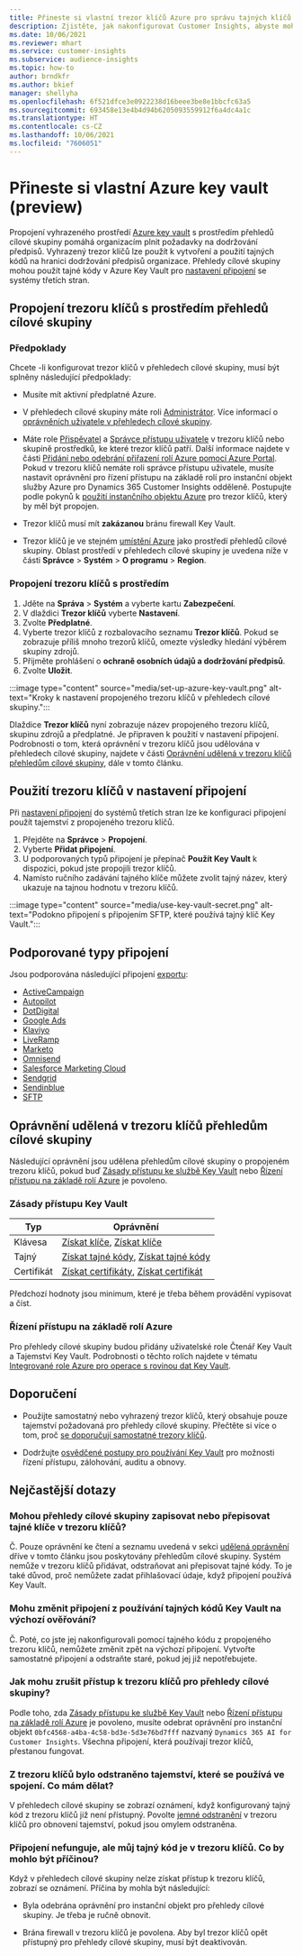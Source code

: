 ```yaml
---
title: Přineste si vlastní trezor klíčů Azure pro správu tajných klíčů
description: Zjistěte, jak nakonfigurovat Customer Insights, abyste mohli používat svůj vlastní Azure key vault.
ms.date: 10/06/2021
ms.reviewer: mhart
ms.service: customer-insights
ms.subservice: audience-insights
ms.topic: how-to
author: brndkfr
ms.author: bkief
manager: shellyha
ms.openlocfilehash: 6f521dfce3e0922238d16beee3be8e1bbcfc63a5
ms.sourcegitcommit: 693458e13e4b4d94b6205093559912f6a4dc4a1c
ms.translationtype: HT
ms.contentlocale: cs-CZ
ms.lasthandoff: 10/06/2021
ms.locfileid: "7606051"
---
```

# <a name="bring-your-own-azure-key-vault-preview"></a>Přineste si vlastní Azure key vault (preview)

Propojení vyhrazeného prostředí [Azure key vault](/azure/key-vault/general/basic-concepts) s prostředím přehledů cílové skupiny pomáhá organizacím plnit požadavky na dodržování předpisů.
Vyhrazený trezor klíčů lze použít k vytvoření a použití tajných kódů na hranici dodržování předpisů organizace. Přehledy cílové skupiny mohou použít tajné kódy v Azure Key Vault pro [nastavení připojení](connections.md) se systémy třetích stran.

## <a name="link-the-key-vault-to-the-audience-insights-environment"></a>Propojení trezoru klíčů s prostředím přehledů cílové skupiny

### <a name="prerequisites"></a>Předpoklady

Chcete -li konfigurovat trezor klíčů v přehledech cílové skupiny, musí být splněny následující předpoklady:

- Musíte mít aktivní předplatné Azure.

- V přehledech cílové skupiny máte roli [Administrátor](permissions.md#administrator). Více informací o [oprávněních uživatele v přehledech cílové skupiny](permissions.md#assign-roles-and-permissions).

- Máte role [Přispěvatel](/azure/role-based-access-control/built-in-roles#contributor) a [Správce přístupu uživatele](/azure/role-based-access-control/built-in-roles#user-access-administrator) v trezoru klíčů nebo skupině prostředků, ke které trezor klíčů patří. Další informace najdete v části [Přidání nebo odebrání přiřazení rolí Azure pomocí Azure Portal](/azure/role-based-access-control/role-assignments-portal). Pokud v trezoru klíčů nemáte roli správce přístupu uživatele, musíte nastavit oprávnění pro řízení přístupu na základě rolí pro instanční objekt služby Azure pro Dynamics 365 Customer Insights odděleně. Postupujte podle pokynů k [použití instančního objektu Azure](connect-service-principal.md) pro trezor klíčů, který by měl být propojen.

- Trezor klíčů musí mít **zakázanou** bránu firewall Key Vault.

- Trezor klíčů je ve stejném [umístění Azure](https://azure.microsoft.com/global-infrastructure/geographies/#overview) jako prostředí přehledů cílové skupiny. Oblast prostředí v přehledech cílové skupiny je uvedena níže v části **Správce** > **Systém** > **O programu** > **Region**.

### <a name="link-a-key-vault-to-the-environment"></a>Propojení trezoru klíčů s prostředím

1. Jděte na **Správa** > **Systém** a vyberte kartu **Zabezpečení**.
1. V dlaždici **Trezor klíčů** vyberte **Nastavení**.
1. Zvolte **Předplatné**.
1. Vyberte trezor klíčů z rozbalovacího seznamu **Trezor klíčů**. Pokud se zobrazuje příliš mnoho trezorů klíčů, omezte výsledky hledání výběrem skupiny zdrojů.
1. Přijměte prohlášení o **ochraně osobních údajů a dodržování předpisů**.
1. Zvolte **Uložit**.

:::image type="content" source="media/set-up-azure-key-vault.png" alt-text="Kroky k nastavení propojeného trezoru klíčů v přehledech cílové skupiny.":::

Dlaždice **Trezor klíčů** nyní zobrazuje název propojeného trezoru klíčů, skupinu zdrojů a předplatné. Je připraven k použití v nastavení připojení.
Podrobnosti o tom, která oprávnění v trezoru klíčů jsou udělována v přehledech cílové skupiny, najdete v části [Oprávnění udělená v trezoru klíčů přehledům cílové skupiny](#permissions-granted-on-the-key-vault-to-audience-insights), dále v tomto článku.

## <a name="use-the-key-vault-in-the-connection-setup"></a>Použití trezoru klíčů v nastavení připojení

Při [nastavení připojení](connections.md) do systémů třetích stran lze ke konfiguraci připojení použít tajemství z propojeného trezoru klíčů.

1. Přejděte na **Správce** > **Propojení**.
1. Vyberte **Přidat připojení**.
1. U podporovaných typů připojení je přepínač **Použít Key Vault** k dispozici, pokud jste propojili trezor klíčů.
1. Namísto ručního zadávání tajného klíče můžete zvolit tajný název, který ukazuje na tajnou hodnotu v trezoru klíčů.

:::image type="content" source="media/use-key-vault-secret.png" alt-text="Podokno připojení s připojením SFTP, které používá tajný klíč Key Vault.":::

## <a name="supported-connection-types"></a>Podporované typy připojení

Jsou podporována následující připojení [exportu](export-destinations.md):

* [ActiveCampaign](export-active-campaign.md)
* [Autopilot](export-autopilot.md)
* [DotDigital](export-dotdigital.md)
* [Google Ads](export-google-ads.md)
* [Klaviyo](export-klaviyo.md)
* [LiveRamp](export-liveramp.md)
* [Marketo](export-marketo.md)
* [Omnisend](export-omnisend.md)
* [Salesforce Marketing Cloud](export-salesforce.md)
* [Sendgrid](export-sendgrid.md)
* [Sendinblue](export-sendinblue.md)
* [SFTP](export-sftp.md)

## <a name="permissions-granted-on-the-key-vault-to-audience-insights"></a>Oprávnění udělená v trezoru klíčů přehledům cílové skupiny

Následující oprávnění jsou udělena přehledům cílové skupiny o propojeném trezoru klíčů, pokud buď [Zásady přístupu ke službě Key Vault](/azure/key-vault/general/assign-access-policy?tabs=azure-portal) nebo [Řízení přístupu na základě rolí Azure](/azure/key-vault/general/rbac-guide?tabs=azure-cli) je povoleno.

### <a name="key-vault-access-policy"></a>Zásady přístupu Key Vault

| Typ        | Oprávnění          |
| ----------- | -------------------- |
| Klávesa         | [Získat klíče](/rest/api/keyvault/get-keys), [Získat klíče](/rest/api/keyvault/get-key)                                 |
| Tajný      | [Získat tajné kódy](/rest/api/keyvault/get-secrets), [Získat tajné kódy](/rest/api/keyvault/get-secret)                     |
| Certifikát | [Získat certifikáty](/rest/api/keyvault/get-certificates), [Získat certifikát](/rest/api/keyvault/get-certificate) |

Předchozí hodnoty jsou minimum, které je třeba během provádění vypisovat a číst.

### <a name="azure-role-based-access-control"></a>Řízení přístupu na základě rolí Azure

Pro přehledy cílové skupiny budou přidány uživatelské role Čtenář Key Vault a Tajemství Key Vault. Podrobnosti o těchto rolích najdete v tématu [Integrované role Azure pro operace s rovinou dat Key Vault](/azure/key-vault/general/rbac-guide?tabs=azure-cli).

## <a name="recommendations"></a>Doporučení

- Použijte samostatný nebo vyhrazený trezor klíčů, který obsahuje pouze tajemství požadovaná pro přehledy cílové skupiny. Přečtěte si více o tom, proč [se doporučují samostatné trezory klíčů](/azure/key-vault/general/best-practices#why-we-recommend-separate-key-vaults).

- Dodržujte [osvědčené postupy pro používání Key Vault](/azure/key-vault/general/best-practices#turn-on-logging) pro možnosti řízení přístupu, zálohování, auditu a obnovy.

## <a name="frequently-asked-questions"></a>Nejčastější dotazy

### <a name="can-audience-insights-write-secrets-or-overwrite-secrets-into-the-key-vault"></a>Mohou přehledy cílové skupiny zapisovat nebo přepisovat tajné klíče v trezoru klíčů?

Č. Pouze oprávnění ke čtení a seznamu uvedená v sekci [udělená oprávnění](#permissions-granted-on-the-key-vault-to-audience-insights) dříve v tomto článku jsou poskytovány přehledům cílové skupiny. Systém nemůže v trezoru klíčů přidávat, odstraňovat ani přepisovat tajné kódy. To je také důvod, proč nemůžete zadat přihlašovací údaje, když připojení používá Key Vault.

### <a name="can-i-change-a-connection-from-using-key-vault-secrets-to-default-authentication"></a>Mohu změnit připojení z používání tajných kódů Key Vault na výchozí ověřování?

Č. Poté, co jste jej nakonfigurovali pomocí tajného kódu z propojeného trezoru klíčů, nemůžete změnit zpět na výchozí připojení. Vytvořte samostatné připojení a odstraňte staré, pokud jej již nepotřebujete.

### <a name="how-can-i-revoke-access-to-a-key-vault-for-audience-insights"></a>Jak mohu zrušit přístup k trezoru klíčů pro přehledy cílové skupiny?

Podle toho, zda [Zásady přístupu ke službě Key Vault](/azure/key-vault/general/assign-access-policy?tabs=azure-portal) nebo [Řízení přístupu na základě rolí Azure](/azure/key-vault/general/rbac-guide?tabs=azure-cli) je povoleno, musíte odebrat oprávnění pro instanční objekt `0bfc4568-a4ba-4c58-bd3e-5d3e76bd7fff` nazvaný `Dynamics 365 AI for Customer Insights`. Všechna připojení, která používají trezor klíčů, přestanou fungovat.

### <a name="a-secret-thats-used-in-a-connection-got-removed-from-the-key-vault-what-can-i-do"></a>Z trezoru klíčů bylo odstraněno tajemství, které se používá ve spojení. Co mám dělat?

V přehledech cílové skupiny se zobrazí oznámení, když konfigurovaný tajný kód z trezoru klíčů již není přístupný. Povolte [jemné odstranění](/azure/key-vault/general/soft-delete-overview) v trezoru klíčů pro obnovení tajemství, pokud jsou omylem odstraněna.

### <a name="a-connection-doesnt-work-but-my-secret-is-in-the-key-vault-what-might-be-the-cause"></a>Připojení nefunguje, ale můj tajný kód je v trezoru klíčů. Co by mohlo být příčinou?

Když v přehledech cílové skupiny nelze získat přístup k trezoru klíčů, zobrazí se oznámení. Příčina by mohla být následující:

- Byla odebrána oprávnění pro instanční objekt pro přehledy cílové skupiny. Je třeba je ručně obnovit.

- Brána firewall v trezoru klíčů je povolena. Aby byl trezor klíčů opět přístupný pro přehledy cílové skupiny, musí být deaktivován.
